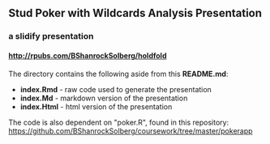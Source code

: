 ## Stud Poker with Wildcards Analysis Presentation
### a slidify presentation
#### http://rpubs.com/BShanrockSolberg/holdfold

The directory contains the following aside from this **README.md**:
* **index.Rmd**  - raw code used to generate the presentation
* **index.Md**   - markdown version of the presentation
* **index.Html** - html version of the presentation

The code is also dependent on "poker.R", found in this repository:
https://github.com/BShanrockSolberg/coursework/tree/master/pokerapp